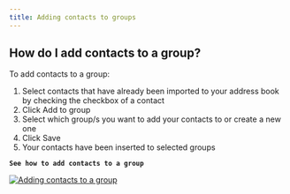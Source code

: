 ```yaml
---
title: Adding contacts to groups
---
```


## How do I add contacts to a group?
To add contacts to a group:
1.	Select contacts that have already been imported to your address book by checking the checkbox of a contact
2.	Click Add to group
3.	Select which group/s you want to add your contacts to or create a new one
4.	Click Save
5.	Your contacts have been inserted to selected groups

**`See how to add contacts to a group`**

[![Adding contacts to a group](https://img.youtube.com/vi/X-nUvyop6kc/hqdefault.jpg)](https://youtu.be/X-nUvyop6kc)
